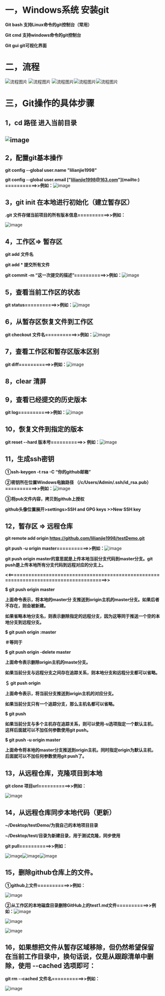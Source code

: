 # 一，Windows系统 安装git

 

**Git bash  支持Linux命令的git控制台（常用）**

**Git cmd  支持windows命令的git控制台**

**Git gui  git可视化界面**

 

#  二，流程



![流程图片](../images/1.png) ![流程图片](./images/4.png) ![流程图片](./images/2.png)![流程图片](./images/4.png)![流程图片](./images/3.png)



# 三，Git操作的具体步骤

## 1，cd 路径  进入当前目录



## ![image](./images/5.png)



## 2，配置git基本操作



**git config --global user.name "lilianjie1998"**

**git config --global user.email ["lilianjie1998@163.com"](mailto:\) ===========>>例如：**![image](./images/6.png)



## 3，git init  在本地进行初始化（建立暂存区）



**.git  文件存储当前项目的所有版本信息===========>>例如：**

![image](./images/7.png)



## 4，工作区=> 暂存区



**git add 文件名**

**git add * 提交所有文件**

**git commit -m “这一次提交的描述”===========>>例如：**![image](./images/8.png)



## 5，查看当前工作区的状态



**git status===========>>例如：**![image](./images/9.png)



## 6，从暂存区恢复文件到工作区



**git checkout 文件名===========>>例如：**![image](./images/10.png)



## 7，查看工作区和暂存区版本区别



 **git diff===========>>例如：**![image](./images/11.png)

 

## 8，clear 清屏





## 9，查看已经提交的历史版本

**git log===========>>例如：**![image](./images/12.png)

 

## 10，恢复文件到指定的版本



 **git reset --hard 版本号===========>> 例如：**![image](./images/13.png)



## 11，生成ssh密钥



**①ssh-keygen -t rsa -C “你的github邮箱”**

**②密钥所在位置Windows电脑路径   （/c/Users/Admin/.ssh/id_rsa.pub）===========>>例如：**![image](./images/14.png)

**③将pub文件内容，拷贝到github上授权**

**github头像位置展开>settings>SSH and GPG keys >>New SSH key**



## 12，暂存区 => 远程仓库



**git remote add origin https://github.com/lilianjie1998/testDemo.git**

**git push -u origin master===========>>例如：**![image](./images/15.png)

**git push origin master的意思就是上传本地当前分支代码到master分支。git push是上传本地所有分支代码到远程对应的分支上。**





**<<=======================================================================================>>**

**$ git push origin master**

**上面命令表示，将本地的master分 支推送到origin主机的master分支。如果后者不存在，则会被新建。**

**如果省略本地分支名，则表示删除指定的远程分支，因为这等同于推送一个空的本地分支到远程分支。**



**$ git push origin :master**

**＃等同于**

**$ git push origin -delete master**



**上面命令表示删除origin主机的maste分支。**

**如果当前分支与远程分支之间存在追踪关系，则本地分支和远程分支都可以省略。**



**＄ git push origin**

**上面命令表示，将当前分支推送到origin主机的对应分支。**

**如果当前分支只有一个追踪分支，那么主机名都可以省略。**



**$ git push**

**如果当前分支与多个主机存在追踪关系，则可以使用-u选项指定一个默认主机，这样后面就可以不加任何参数使用git push。**



**$ git push -u origin master**

**上面命令将本地的master分支推送到origin主机，同时指定origin为默认主机，后面就可以不加任何参数使用git push了。**



## 13，从远程仓库，克隆项目到本地



 **git clone 项目url===========>>例如：**

![image](./images/16.png)



## 14，从远程仓库同步本地代码（更新）

**~/Desktop/testDemo/为我自己的本地项目目录**

**~/Desktop/test/目录为新建目录，用于测试克隆，同步使用**

 **git pull===========>>例如：**

![image](./images/17.png)![image](./images/18.png)![image](./images/19.png)



## 15，删除github仓库上的文件。

**①github上文件===========>>例如：**

![image](./images/20.png)

**②从工作区的本地磁盘目录删除GitHub上的test1.md文件===========>>例如：**![image](./images/21.png)

![image](./images/22.png)

![image](./images/23.png)

## 16，如果想把文件从暂存区域移除，但仍然希望保留在当前工作目录中，换句话说，仅是从跟踪清单中删除，使用 **--cached** 选项即可：

**git rm --cached 文件名===========>>例如：**

![image](./images/24.png)
